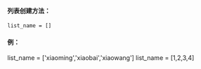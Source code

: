 

#### 列表创建方法：
`list_name = [] `

        
  #### 例：

list_name = ['xiaoming','xiaobai','xiaowang']  list_name = [1,2,3,4]


